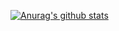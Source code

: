 [![Anurag's github stats](https://github-readme-stats.vercel.app/api?username=yotamloe)](https://github.com/anuraghazra/github-readme-stats)
